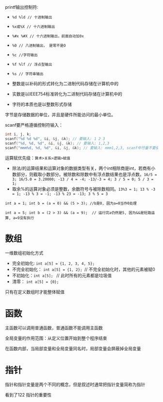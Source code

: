 printf输出控制符:

* `%d %ld // 十进制输出`
* `%x或%X // 十六进制输出`
* `%#x %#X // 十六进制输出，前面自动加0x`
* `%0 // 八进制输出， 是零不是O`
* `%c //字符输出`
* `%f %lf // 浮点型输出`
* `%s // 字符串输出`



* 整数是以补码的形式转化为二进制代码存储在计算机中的
* 实数是以IEEE754标准转化为二进制代码存储在计算机中的
* 字符的本质也是以整数形式存储



字节是存储数据的单位，并且是硬件所能访问的最小单位。



scanf要严格遵循控制符输入：

```c
int i, j, k;
scanf("%d %d %d", &i, &j, &k); // 要输入: 1 2 3
scanf("%d, %d, %d", &i, &j, &k); // 要输入: 1,2,3
scanf("mmm%d, %d, %d", &i, &j, &k); // 要输入: mmm1,2,3, scanf中尽量不要使用非输入控制符，尤其不要用\n
```





运算赋优先级：`算术>关系>逻辑>赋值`





* 除法/的运算结果和运算对象的数据类型有关，两个int相除商是int，若商有小数部分，则截取小数部分。被除数和除数中有浮点数结果也是浮点数。`16/5 = 3; 16/5.0 = 3.20000; -13 / 4 = -4; -13/-3 = 4; 3 / 5 = 0; 5 / 3 = 1;`
* 取余%的运算对象必须是整数，余数符号与被除数相同。`13%3 = 1; 13 % -3 = 1; -13 % 3 = -1; -13 % 23 = -13; 3 % 5 = 3`



`int a = 1; int b = (a = 0) && (5 > 3); //b是0, 因为a=0当作0处理`

`int a = 5; int b = (2 > 3) && (a = 9);  // 运行完a仍然是5, 因为&&是短路运算, a=9没有执行`



# 数组

一维数组初始化方式

* 完全初始化: `int a[5] = {1, 2, 3, 4, 5};`
* 不完全初始化： `int a[5] = {1, 2}; `// 不完全初始化时，其他的元素被赋0
* 不初始化：`int a[5]; ` // 此时所有的元素都是垃圾值
* 清零： `int a[5] = {0};`



只有在定义数组时才能整体赋值



# 函数

主函数可以调用普通函数，普通函数不能调用主函数



全局变量的作用范围：从定义位置开始到整个程序结束

在函数内部，当局部变量和全局变量同名时，局部变量会屏蔽掉全局变量



# 指针

指针和指针变量是两个不同的概念，但是叙述时通常把指针变量简称为指针



看到了122 指针的重要性